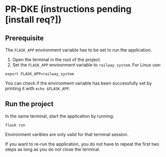 # PR-DKE (instructions pending [install req?])

## Prerequisite

The ```FLASK_APP``` environment variable has to be set to run the application.

1. Open the terminal in the root of the project.
2. Set the ```FLASK_APP``` environment variable to ```railway_system```. For Linux use:
```
export FLASK_APP=railway_system
```
You can check if the environment variable has been successfully set by printing it with ```echo $FLASK_APP```.

## Run the project

In the same terminal, start the application by running:
```
flask run
```

Environment varibles are only valid for that terminal session. 

If you want to re-run the application, you do not have to repeat the first two steps as long as you do not close the terminal.
